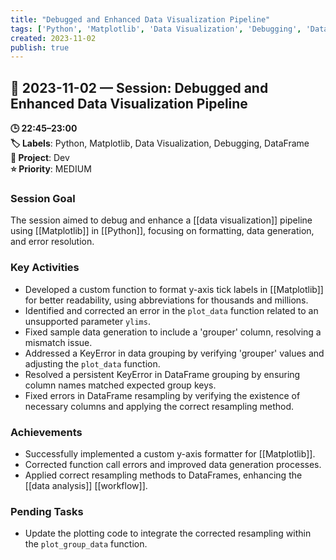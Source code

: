 ```yaml
---
title: "Debugged and Enhanced Data Visualization Pipeline"
tags: ['Python', 'Matplotlib', 'Data Visualization', 'Debugging', 'DataFrame']
created: 2023-11-02
publish: true
---
```


## 📅 2023-11-02 — Session: Debugged and Enhanced Data Visualization Pipeline

**🕒 22:45–23:00**  
**🏷️ Labels**: Python, Matplotlib, Data Visualization, Debugging, DataFrame  
**📂 Project**: Dev  
**⭐ Priority**: MEDIUM  


### Session Goal
The session aimed to debug and enhance a [[data visualization]] pipeline using [[Matplotlib]] in [[Python]], focusing on formatting, data generation, and error resolution.

### Key Activities
- Developed a custom function to format y-axis tick labels in [[Matplotlib]] for better readability, using abbreviations for thousands and millions.
- Identified and corrected an error in the `plot_data` function related to an unsupported parameter `ylims`.
- Fixed sample data generation to include a 'grouper' column, resolving a mismatch issue.
- Addressed a KeyError in data grouping by verifying 'grouper' values and adjusting the `plot_data` function.
- Resolved a persistent KeyError in DataFrame grouping by ensuring column names matched expected group keys.
- Fixed errors in DataFrame resampling by verifying the existence of necessary columns and applying the correct resampling method.

### Achievements
- Successfully implemented a custom y-axis formatter for [[Matplotlib]].
- Corrected function call errors and improved data generation processes.
- Applied correct resampling methods to DataFrames, enhancing the [[data analysis]] [[workflow]].

### Pending Tasks
- Update the plotting code to integrate the corrected resampling within the `plot_group_data` function.
